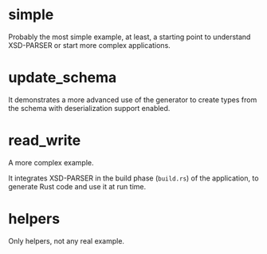# simple

Probably the most simple example, at least, a starting point to understand XSD-PARSER or start more complex applications.


# update_schema

It demonstrates a more advanced use of the generator to create types from the schema with deserialization support enabled.


# read_write

A more complex example.

It integrates XSD-PARSER in the build phase (`build.rs`) of the application,
to generate Rust code and use it at run time.


# helpers

Only helpers, not any real example.

